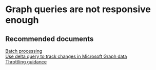 <properties
	pageTitle="Graph queries are not responsive enough"
	description="Graph queries are not responsive enough"
	service="microsoft.aad"
	resource=""
	authors="PatAltimore"
	displayOrder="53"
	selfHelpType="generic"
	supportTopicIds="32134064"
	resourceTags=""
	productPesIds="14785"
	cloudEnvironments="public"
/>

# Graph queries are not responsive enough

## **Recommended documents**
[Batch processing](https://msdn.microsoft.com/en-us/Library/Azure/Ad/Graph/howto/azure-ad-graph-api-batch-processing)<br>
[Use delta query to track changes in Microsoft Graph data](https://developer.microsoft.com/en-us/graph/docs/concepts/delta_query_overview)<br>
[Throttling guidance](https://msdn.microsoft.com/en-us/library/azure/ad/graph/howto/azure-ad-graph-api-throttling)